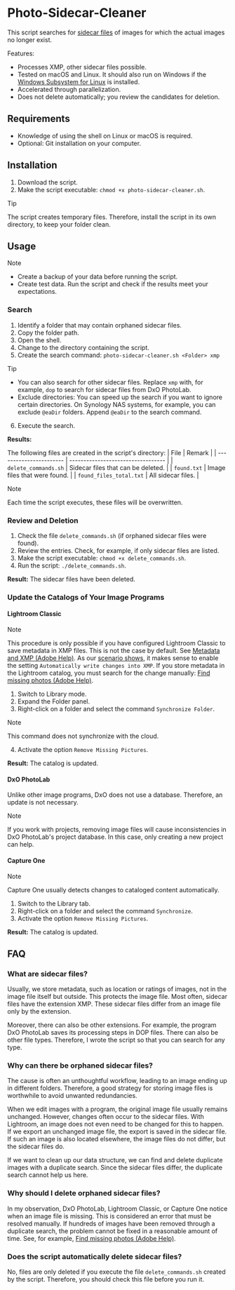 # Photo-Sidecar-Cleaner

This script searches for [sidecar files](#what-are-sidecar-files) of images for which the actual images no longer exist.

Features:

- Processes XMP, other sidecar files possible.
- Tested on macOS and Linux. It should also run on Windows if the [Windows Subsystem for Linux](https://learn.microsoft.com/en-us/windows/wsl/about) is installed.
- Accelerated through parallelization.
- Does not delete automatically; you review the candidates for deletion.

## Requirements

- Knowledge of using the shell on Linux or macOS is required.
- Optional: Git installation on your computer.

## Installation

1. Download the script.
2. Make the script executable: `chmod +x photo-sidecar-cleaner.sh`.

> [!TIP]
> The script creates temporary files. Therefore, install the script in its own directory, to keep your folder clean.

## Usage

> [!NOTE]
> - Create a backup of your data before running the script.
> - Create test data. Run the script and check if the results meet your expectations.

### Search

1. Identify a folder that may contain orphaned sidecar files.
2. Copy the folder path.
3. Open the shell.
4. Change to the directory containing the script.
5. Create the search command: `photo-sidecar-cleaner.sh <Folder> xmp`  
> [!TIP]
> - You can also search for other sidecar files. Replace `xmp` with, for example, `dop` to search for sidecar files from DxO PhotoLab.
> - Exclude directories: You can speed up the search if you want to ignore certain directories. On Synology NAS systems, for example, you can exclude `@eaDir` folders. Append `@eaDir` to the search command.
6. Execute the search.

**Results:**

The following files are created in the script's directory:
| File                    | Remark                             |
| ----------------------- | ---------------------------------- |
| `delete_commands.sh`    | Sidecar files that can be deleted. |
| `found.txt`             | Image files that were found.       |
| `found_files_total.txt` | All sidecar files.                 |

> [!NOTE]
> Each time the script executes, these files will be overwritten.

### Review and Deletion

1. Check the file `delete_commands.sh` (if orphaned sidecar files were found).
2. Review the entries. Check, for example, if only sidecar files are listed.
3. Make the script executable: `chmod +x delete_commands.sh`.
4. Run the script: `./delete_commands.sh`.

**Result:** The sidecar files have been deleted.

### Update the Catalogs of Your Image Programs

#### Lightroom Classic

> [!NOTE]
> This procedure is only possible if you have configured Lightroom Classic to save metadata in XMP files. This is not the case by default. See [Metadata and XMP (Adobe Help)](https://helpx.adobe.com/lightroom-classic/help/metadata-basics-actions.html). As our [scenario shows](#why-can-there-be-orphaned-sidecar-files), it makes sense to enable the setting `Automatically write changes into XMP`. If you store metadata in the Lightroom catalog, you must search for the change manually: [
Find missing photos (Adobe Help)](https://helpx.adobe.com/lightroom-classic/help/locate-missing-photos.html).

1. Switch to Library mode.
2. Expand the Folder panel.
3. Right-click on a folder and select the command `Synchronize Folder`.
> [!NOTE]
> This command does not synchronize with the cloud.
4. Activate the option `Remove Missing Pictures`.

**Result:** The catalog is updated.

#### DxO PhotoLab

Unlike other image programs, DxO does not use a database. Therefore, an update is not necessary.

> [!NOTE]
> If you work with projects, removing image files will cause inconsistencies in DxO PhotoLab's project database. In this case, only creating a new project can help.

#### Capture One

> [!NOTE]
> Capture One usually detects changes to cataloged content automatically.

1. Switch to the Library tab.
2. Right-click on a folder and select the command `Synchronize`.
3. Activate the option `Remove Missing Pictures`.

**Result:** The catalog is updated.

## FAQ

### What are sidecar files?

Usually, we store metadata, such as location or ratings of images, not in the image file itself but outside. This protects the image file. Most often, sidecar files have the extension XMP. These sidecar files differ from an image file only by the extension.

Moreover, there can also be other extensions. For example, the program DxO PhotoLab saves its processing steps in DOP files. There can also be other file types. Therefore, I wrote the script so that you can search for any type.

### Why can there be orphaned sidecar files?

The cause is often an unthoughtful workflow, leading to an image ending up in different folders. Therefore, a good strategy for storing image files is worthwhile to avoid unwanted redundancies.

When we edit images with a program, the original image file usually remains unchanged. However, changes often occur to the sidecar files. With Lightroom, an image does not even need to be changed for this to happen. If we export an unchanged image file, the export is saved in the sidecar file. If such an image is also located elsewhere, the image files do not differ, but the sidecar files do.

If we want to clean up our data structure, we can find and delete duplicate images with a duplicate search. Since the sidecar files differ, the duplicate search cannot help us here.

### Why should I delete orphaned sidecar files?

In my observation, DxO PhotoLab, Lightroom Classic, or Capture One notice when an image file is missing. This is considered an error that must be resolved manually. If hundreds of images have been removed through a duplicate search, the problem cannot be fixed in a reasonable amount of time. See, for example, [
Find missing photos (Adobe Help)](https://helpx.adobe.com/lightroom-classic/help/locate-missing-photos.html).

### Does the script automatically delete sidecar files?

No, files are only deleted if you execute the file `delete_commands.sh` created by the script. Therefore, you should check this file before you run it.

